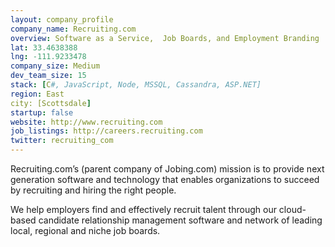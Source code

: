 ```yaml
---
layout: company_profile
company_name: Recruiting.com
overview: Software as a Service,  Job Boards, and Employment Branding
lat: 33.4638388
lng: -111.9233478
company_size: Medium
dev_team_size: 15
stack: [C#, JavaScript, Node, MSSQL, Cassandra, ASP.NET]
region: East
city: [Scottsdale]
startup: false
website: http://www.recruiting.com
job_listings: http://careers.recruiting.com
twitter: recruiting_com
---
```


Recruiting.com’s (parent company of Jobing.com) mission is to provide next generation software and technology that enables organizations to succeed by recruiting and hiring the right people. 

We help employers find and effectively recruit talent through our cloud-based candidate relationship management software and network of leading local, regional and niche job boards.